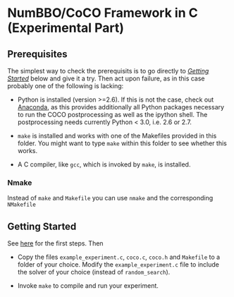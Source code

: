NumBBO/CoCO Framework in C (Experimental Part)
==============================================

Prerequisites
-------------

The simplest way to check the prerequisits is to go directly to [_Getting Started_](#Getting-Started)
below and give it a try. Then act upon failure, as in this case probably one of
the following is lacking: 

- Python is installed (version >=2.6). If this is not the case, check out
  [Anaconda](https://www.continuum.io), as this provides additionally all
  Python packages necessary to run the COCO postprocessing as well as the
  ipython shell. The postprocessing needs currently Python < 3.0, i.e. 2.6 or 2.7.

- `make` is installed and works with one of the Makefiles provided in 
  this folder. You might want to type `make` within this folder to see 
  whether this works. 
  
- A C compiler, like `gcc`, which is invoked by `make`, is installed. 

### Nmake

Instead of `make` and `Makefile` you can use `nmake` and the corresponding `NMakefile`


Getting Started
---------------

See [here](../../../README.md#Getting-Started) for the first steps. Then

- Copy the files `example_experiment.c`, `coco.c`, `coco.h` and `Makefile` to a folder
  of your choice. Modify the `example_experiment.c` file to include the solver of your
  choice (instead of  `random_search`).

- Invoke `make` to compile and run your experiment.
